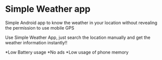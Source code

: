# Simple Weather app

Simple Android app to know the weather in your location without revealing the permission to use mobile GPS

Use Simple Weather App, just search the location manually and get the weather information instantly!!

  *Low Battery usage
  *No ads
  *Low usage of phone memory
